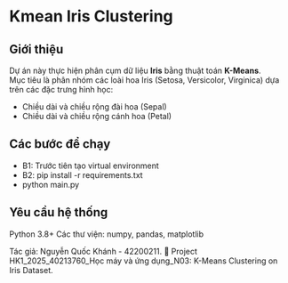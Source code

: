 # Kmean Iris Clustering

## Giới thiệu
Dự án này thực hiện phân cụm dữ liệu **Iris** bằng thuật toán **K-Means**.  
Mục tiêu là phân nhóm các loài hoa Iris (Setosa, Versicolor, Virginica) dựa trên các đặc trưng hình học:  
- Chiều dài và chiều rộng đài hoa (Sepal)  
- Chiều dài và chiều rộng cánh hoa (Petal)  

## Các bước để chạy
- B1: Trước tiên tạo virtual environment
- B2: pip install -r requirements.txt
- python main.py

## Yêu cầu hệ thống
Python 3.8+
Các thư viện: numpy, pandas, matplotlib

Tác giả: Nguyễn Quốc Khánh - 42200211.
📌 Project HK1_2025_40213760_Học máy và ứng dụng_N03: K-Means Clustering on Iris Dataset.
